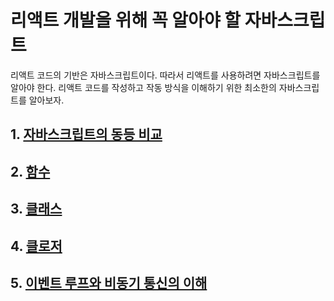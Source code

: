 # 리액트 개발을 위해 꼭 알아야 할 자바스크립트

리액트 코드의 기반은 자바스크립트이다. 따라서 리액트를 사용하려면 자바스크립트를 알아야 한다.
리액트 코드를 작성하고 작동 방식을 이해하기 위한 최소한의 자바스크립트를 알아보자.

## 1. [자바스크립트의 동등 비교](https://github.com/ryudg/Study/tree/main/React/DeepDive/1%EC%9E%A5_%EB%A6%AC%EC%95%A1%ED%8A%B8_%EA%B0%9C%EB%B0%9C%EC%9D%84_%EC%9C%84%ED%95%B4_%EA%BC%AD_%EC%95%8C%EC%95%84%EC%95%BC_%ED%95%A0_%EC%9E%90%EB%B0%94%EC%8A%A4%ED%81%AC%EB%A6%BD%ED%8A%B8/1%EC%9E%A5-1.%EC%9E%90%EB%B0%94%EC%8A%A4%ED%81%AC%EB%A6%BD%ED%8A%B8%EC%9D%98_%EB%8F%99%EB%93%B1_%EB%B9%84%EA%B5%90)

## 2. [함수](https://github.com/ryudg/Study/tree/main/React/DeepDive/1%EC%9E%A5_%EB%A6%AC%EC%95%A1%ED%8A%B8_%EA%B0%9C%EB%B0%9C%EC%9D%84_%EC%9C%84%ED%95%B4_%EA%BC%AD_%EC%95%8C%EC%95%84%EC%95%BC_%ED%95%A0_%EC%9E%90%EB%B0%94%EC%8A%A4%ED%81%AC%EB%A6%BD%ED%8A%B8/1%EC%9E%A5-2.%ED%95%A8%EC%88%98)

## 3. [클래스](https://github.com/ryudg/Study/tree/main/React/DeepDive/1%EC%9E%A5_%EB%A6%AC%EC%95%A1%ED%8A%B8_%EA%B0%9C%EB%B0%9C%EC%9D%84_%EC%9C%84%ED%95%B4_%EA%BC%AD_%EC%95%8C%EC%95%84%EC%95%BC_%ED%95%A0_%EC%9E%90%EB%B0%94%EC%8A%A4%ED%81%AC%EB%A6%BD%ED%8A%B8/1%EC%9E%A5-3.%ED%81%B4%EB%9E%98%EC%8A%A4)

## 4. [클로저](https://github.com/ryudg/Study/tree/main/React/DeepDive/1%EC%9E%A5_%EB%A6%AC%EC%95%A1%ED%8A%B8_%EA%B0%9C%EB%B0%9C%EC%9D%84_%EC%9C%84%ED%95%B4_%EA%BC%AD_%EC%95%8C%EC%95%84%EC%95%BC_%ED%95%A0_%EC%9E%90%EB%B0%94%EC%8A%A4%ED%81%AC%EB%A6%BD%ED%8A%B8/1%EC%9E%A5-4.%ED%81%B4%EB%A1%9C%EC%A0%80)

## 5. [이벤트 루프와 비동기 통신의 이해](https://github.com/ryudg/Study/tree/main/React/DeepDive/1%EC%9E%A5_%EB%A6%AC%EC%95%A1%ED%8A%B8_%EA%B0%9C%EB%B0%9C%EC%9D%84_%EC%9C%84%ED%95%B4_%EA%BC%AD_%EC%95%8C%EC%95%84%EC%95%BC_%ED%95%A0_%EC%9E%90%EB%B0%94%EC%8A%A4%ED%81%AC%EB%A6%BD%ED%8A%B8/1%EC%9E%A5-5.%EC%9D%B4%EB%B2%A4%ED%8A%B8_%EB%A3%A8%ED%94%84%EC%99%80_%EB%B9%84%EB%8F%99%EA%B8%B0_%ED%86%B5%EC%8B%A0%EC%9D%98_%EC%9D%B4%ED%95%B4)
